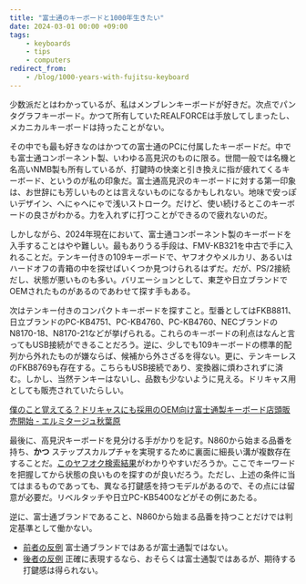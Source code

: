 ```yaml
---
title: "富士通のキーボードと1000年生きたい"
date: 2024-03-01 00:00 +09:00
tags:
    - keyboards
    - tips
    - computers
redirect_from:
    - /blog/1000-years-with-fujitsu-keyboard
---
```


少数派だとはわかっているが、私はメンブレンキーボードが好きだ。次点でパンタグラフキーボード。かつて所有していたREALFORCEは手放してしまったし、メカニカルキーボードは持ったことがない。

その中でも最も好きなのはかつての富士通のPCに付属したキーボードだ。中でも富士通コンポーネント製、いわゆる高見沢のものに限る。世間一般では名機と名高いNMB製も所有しているが、打鍵時の快楽と引き換えに指が疲れてくるキーボード、というのが私の印象だ。富士通高見沢のキーボードに対する第一印象は、お世辞にも芳しいものとは言えないものになるかもしれない。地味で安っぽいデザイン、へにゃへにゃで浅いストローク。だけど、使い続けるとこのキーボードの良さがわかる。力を入れずに打つことができるので疲れないのだ。

しかしながら、2024年現在において、富士通コンポーネント製のキーボードを入手することはやや難しい。最もありうる手段は、FMV-KB321を中古で手に入れることだ。テンキー付きの109キーボードで、ヤフオクやメルカリ、あるいはハードオフの青箱の中を探せばいくつか見つけられるはずだ。だが、PS/2接続だし、状態が悪いものも多い。バリエーションとして、東芝や日立ブランドでOEMされたものがあるのであわせて探す手もある。

次はテンキー付きのコンパクトキーボードを探すこと。型番としてはFKB8811、日立ブランドのPC-KB4751、PC-KB4760、PC-KB4760、NECブランドのN8170-18、N8170-21などが挙げられる。これらのキーボードの利点はなんと言ってもUSB接続ができることだろう。逆に、少しでも109キーボードの標準的配列から外れたものが嫌ならば、候補から外さざるを得ない。更に、テンキーレスのFKB8769も存在する。こちらもUSB接続であり、変換器に煩わされずに済む。しかし、当然テンキーはないし、品数も少ないように見える。ドリキャス用としても販売されていたらしい。

[僕のこと覚えてる？ドリキャスにも採用のOEM向け富士通製キーボード店頭販売開始 - エルミタージュ秋葉原](https://www.gdm.or.jp/crew/2013/0409/26086)

最後に、高見沢キーボードを見分ける手がかりを記す。N860から始まる品番を持ち、__かつ__ ステップスカルプチャを実現するために裏面に細長い溝が複数存在することだ。[このヤフオク検索結果](https://auctions.yahoo.co.jp/search/search?p=N860&auccat=2084219324)がわかりやすいだろうか。ここでキーワードを把握してから状態の良いものを探すのが良いだろう。ただし、上述の条件に当てはまるものであっても、異なる打鍵感を持つモデルがあるので、その点には留意が必要だ。リベルタッチや日立PC-KB5400などがその例にあたる。

逆に、富士通ブランドであること、N860から始まる品番を持つことだけでは判定基準として働かない。

- [前者の反例](https://direct.jp.fujitsu.com/pid/p/input/keyboard)
    富士通ブランドではあるが富士通製ではない。
- [後者の反例](https://auctions.yahoo.co.jp/search/search?p=n860&auccat=2084313963)
    正確に表現するなら、おそらくは富士通製ではあるが、期待する打鍵感は得られない。
